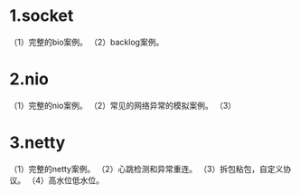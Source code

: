 # 1.socket
  （1）完整的bio案例。
  （2）backlog案例。

# 2.nio
  （1）完整的nio案例。
  （2）常见的网络异常的模拟案例。
  （3）

# 3.netty
  （1）完整的netty案例。
  （2）心跳检测和异常重连。
  （3）拆包粘包，自定义协议。
  （4）高水位低水位。
